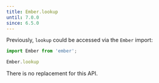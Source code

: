 ```yaml
---
title: Ember.lookup
until: 7.0.0
since: 6.5.0
---
```



Previously, `lookup` could be accessed via the `Ember` import:
```js
import Ember from 'ember';

Ember.lookup
```

There is no replacement for this API.
